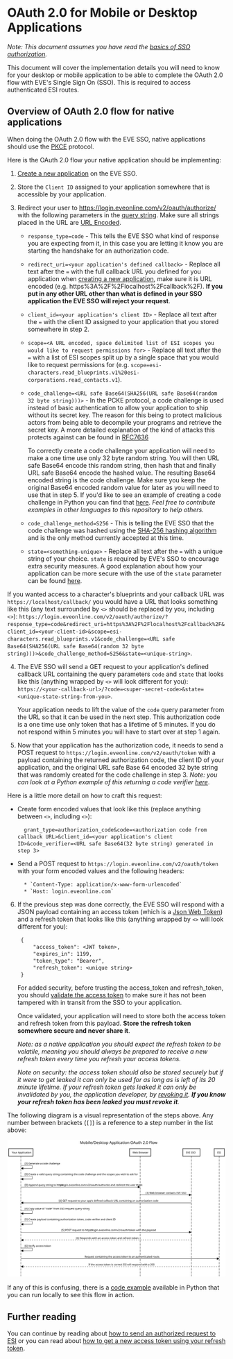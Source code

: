 # OAuth 2.0 for Mobile or Desktop Applications
*Note: This document assumes you have read the [basics of SSO authorization](sso_authorization_flow.md).*

This document will cover the implementation details you will need to know for your desktop or mobile application to be able to complete the OAuth 2.0 flow with EVE's Single Sign On (SSO). This is required to access authenticated ESI routes.

## Overview of OAuth 2.0 flow for native applications

When doing the OAuth 2.0 flow with the EVE SSO, native applications should use the [PKCE](https://www.oauth.com/oauth2-servers/pkce/) protocol.

Here is the OAuth 2.0 flow your native application should be implementing:

1. [Create a new application](creating_sso_application.md) on the EVE SSO.

2. Store the `Client ID` assigned to your application somewhere that is accessible by your application.

3. Redirect your user to https://login.eveonline.com/v2/oauth/authorize/ with the following parameters in the [query string](https://en.wikipedia.org/wiki/Query_string). Make sure all strings placed in the URL are [URL Encoded](https://en.wikipedia.org/wiki/Percent-encoding).

    * `response_type=code` - This tells the EVE SSO what kind of response you are expecting from it, in this case you are letting it know you are starting the handshake for an authorization code.

    * `redirect_uri=<your application's defined callback>` - Replace all text after the `=` with the full callback URL you defined for you application when [creating a new application](creating_sso_application.md), make sure it is URL encoded (e.g. https%3A%2F%2Flocalhost%2Fcallback%2F). **If you put in any other URL other than what is defined in your SSO application the EVE SSO will reject your request**.

    * `client_id=<your application's client ID>` - Replace all text after the `=` with the client ID assigned to your application that you stored somewhere in step 2.

    * `scope=<A URL encoded, space delimited list of ESI scopes you would like to request permissions for>` - Replace all text after the `=` with a list of ESI scopes split up by a single space that you would like to request permissions for (e.g. `scope=esi-characters.read_blueprints.v1%20esi-corporations.read_contacts.v1`).

    * `code_challenge=<URL safe Base64(SHA256(URL safe Base64(random 32 byte string)))>` - In the PCKE protocol, a code challenge is used instead of basic authentication to allow your application to ship without its secret key. The reason for this being to protect malicious actors from being able to decompile your programs and retrieve the secret key. A more detailed explanation of the kind of attacks this protects against can be found in [RFC7636](https://tools.ietf.org/html/rfc7636#section-1)

        To correctly create a code challenge your application will need to make a one time use only 32 byte random string. You will then URL safe Base64 encode this random string, then hash that and finally URL safe Base64 encode the hashed value. The resulting Base64 encoded string is the code challenge. Make sure you keep the original Base64 encoded random value for later as you will need to use that in step 5. If you'd like to see an example of creating a code challenge in Python you can find that [here](../examples/python/sso/esi_oauth_native.py). *Feel free to contribute examples in other languages to this repository to help others.*

    * `code_challenge_method=S256` - This is telling the EVE SSO that the code challenge was hashed using the [SHA-256 hashing algorithm](https://en.wikipedia.org/wiki/SHA-2) and is the only method currently accepted at this time.

    * `state=<something-unique>` - Replace all text after the `=` with a unique string of your choice. `state` is required by EVE's SSO to encourage extra security measures. A good explanation about how your application can be more secure with the use of the `state` parameter can be found [here](https://auth0.com/docs/protocols/oauth2/oauth-state).

If you wanted access to a character's blueprints and your callback URL was `https://localhost/callback/` you would have a URL that looks something like this (any text surrounded by `<>` should be replaced by you, including `<>`): `https://login.eveonline.com/v2/oauth/authorize/?response_type=code&redirect_uri=https%3A%2F%2Flocalhost%2Fcallback%2F&client_id=<your-client-id>&scope=esi-characters.read_blueprints.v1&code_challenge=<URL safe Base64(SHA256(URL safe Base64(random 32 byte string)))>&code_challenge_method=S256&state=<unique-string>`.

4. The EVE SSO will send a GET request to your application's defined callback URL containing the query parameters `code` and `state` that looks like this (anything wrapped by `<>` will look different for you): `https://<your-callback-url>/?code=<super-secret-code>&state=<unique-state-string-from-you>`.

    Your application needs to lift the value of the `code` query parameter from the URL so that it can be used in the next step. This authorization code is a one time use only token that has a lifetime of 5 minutes. If you do not respond within 5 minutes you will have to start over at step 1 again.

5. Now that your application has the authorization code, it needs to send a POST request to `https://login.eveonline.com/v2/oauth/token` with a payload containing the returned authorization code, the client ID of your application, and the original URL safe Base 64 encoded 32 byte string that was randomly created for the code challenge in step 3. *Note: you can look at a Python example of this returning a code verifier [here](../examples/python/sso/esi_oauth_native.py)*.

Here is a little more detail on how to craft this request:

* Create form encoded values that look like this (replace anything between `<>`, including `<>`):

        grant_type=authorization_code&code=<authorization code from callback URL>&client_id=<your application's client ID>&code_verifier=<URL safe Base64(32 byte string) generated in step 3>  

* Send a POST request to `https://login.eveonline.com/v2/oauth/token` with your form encoded values and the following headers:

        * `Content-Type: application/x-www-form-urlencoded`
        * `Host: login.eveonline.com`

6. If the previous step was done correctly, the EVE SSO will respond with a JSON payload containing an access token (which is a [Json Web Token](https://jwt.io/introduction/)) and a refresh token that looks like this (anything wrapped by `<>` will look different for you):

        {
            "access_token": <JWT token>,
            "expires_in": 1199,
            "token_type": "Bearer",
            "refresh_token": <unique string>
        }

    For added security, before trusting the access_token and refresh_token, you should [validate the access token](validating_eve_jwt.md) to make sure it has not been tampered with in transit from the SSO to your application.

    Once validated, your application will need to store both the access token and refresh token from this payload. **Store the refresh token somewhere secure and never share it**.

    *Note: as a native application you should expect the refresh token to be volatile, meaning you should always be prepared to receive a new refresh token every time you refresh your access tokens.*

    *Note on security: the access token should also be stored securely but if it were to get leaked it can only be used for as long as is left of its 20 minute lifetime. If your refresh token gets leaked it can only be invalidated by you, the application developer, by [revoking it](revoking_refresh_tokens.md). **If you know your refresh token has been leaked you must revoke it**.*

The following diagram is a visual representation of the steps above. Any number between brackets (`[]`) is a reference to a step number in the list above:

![Native OAuth 2.0 Flow Diagram](img/native_oauth_flow.svg)

If any of this is confusing, there is a [code example](../examples/python/sso/esi_oauth_native.py) available in Python that you can run locally to see this flow in action.

## Further reading
You can continue by reading about [how to send an authorized request to ESI](sending_esi_auth_request.md) or you can read about [how to get a new access token using your refresh token](refreshing_access_tokens.md).
